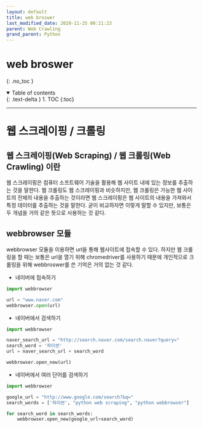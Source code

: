 ```yaml
---
layout: default
title: web broswer
last_modified_date: 2020-11-25 00:11:23
parent: Web Crawling
grand_parent: Python
---
```


# web broswer

{: .no_toc }

<details open markdown="block">
  <summary>
    Table of contents
  </summary>
  {: .text-delta }
1. TOC
{:toc}
</details>

---

# 웹 스크레이핑 / 크롤링

## 웹 스크레이핑(Web Scraping) / 웹 크롤링(Web Crawling) 이란

웹 스크레이핑은 컴퓨터 소프트웨어 기술을 활용해 웹 사이트 내에 있는 정보를 추출하는 것을 말한다. 웹 크롤링도 웹 스크레이핑과 비슷하지만, 웹 크롤링은 가능한 웹 사이트의 전체의 내용을 추출하는 것이라면 웹 스크레이핑은 웹 사이트의 내용을 가져와서 특정 데이터를 추출하는 것을 말한다. 굳이 비교하자면 이렇게 말할 수 있지만, 보통은 두 개념을 거의 같은 뜻으로 사용하는 것 같다.

## webbrowser 모듈

webbrowser 모듈을 이용하면 url을 통해 웹사이트에 접속할 수 있다. 하지만 웹 크롤링을 할 때는 보통은 url을 열기 위해 chromedriver를 사용하기 때문에 개인적으로 크롤링을 위해 webbroswer를 쓴 기억은 거의 없는 것 같다.

- 네이버에 접속하기

```python
import webbrowser

url = "www.naver.com"
webbrowser.open(url)
```

- 네이버에서 검색하기

```python
import webbrowser

naver_search_url = "http://search.naver.com/search.naver?query="
search_word = '파이썬'
url = naver_search_url + search_word

webbrowser.open_new(url)
```

- 네이버에서 여러 단어를 검색하기

```python
import webbrowser

google_url = "http://www.google.com/search?&q="
search_words = ['파이썬', "python web scraping", "python webbrowser"]

for search_word in search_words:
    webbrowser.open_new(google_url+search_word)
```
